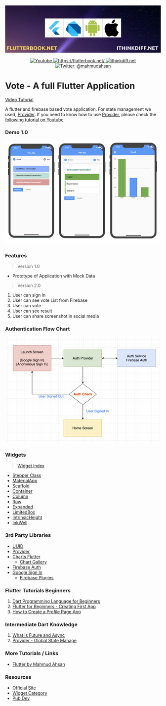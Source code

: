 <p align="center">
    <img src="cover.png" alt="Flutter" />
</p>
<p align="center">
    <a href="https://www.youtube.com/channel/UCtHlgyUw0wLE5Ous9swfFlg">
        <img src="https://img.shields.io/badge/my-youtube channel-red.svg" alt="Youtube" />
    </a>
    <a href="https://flutterbook.net/">
        <img src="https://img.shields.io/badge/tutorial-flutterbook.net-brightgreen.svg" alt="https://flutterbook.net/" />
    </a>
    <a href="https://ithinkdiff.net/">
        <img src="https://img.shields.io/badge/mobile-apps-yellow.svg" alt="ithinkdiff.net" />
    </a>
    <a href="https://twitter.com/mahmudahsan">
        <img src="https://img.shields.io/badge/contact%40-mahmudahsan-blue.svg" alt="Twitter: @mahmudahsan" />
    </a>
</p>


# Vote - A full Flutter Application
[Video Tutorial](https://www.youtube.com/watch?v=Iu9DpbzR83s)

A flutter and firebase based vote application. 
For state management we used, [Provider](https://pub.dev/packages/provider). 
If you need to know how to use [Provider](https://pub.dev/packages/provider), please
check the [following tutorial on Youtube](https://www.youtube.com/watch?v=fEIdWV8MAso)

### Demo 1.0

<p align="center">
    <img src="demo1.jpg" alt="Demo" />
</p>

### Features

> Version 1.0
- Prototype of Application with Mock Data

> Version 2.0
 1. User can sign in
 2. User can see vote List from Firebase
 3. User can vote
 4. User can see result
 5. User can share screenshot in social media
 
 ### Authentication Flow Chart
 <p align="center">
     <img src="authentication.png" alt="authentication" />
 </p>

### Widgets

>  [Widget Index](https://flutter.dev/docs/reference/widgets)

- [Stepper Class](https://api.flutter.dev/flutter/material/Stepper-class.html)
- [MaterialApp](https://api.flutter.dev/flutter/material/MaterialApp-class.html)
- [Scaffold](https://api.flutter.dev/flutter/material/Scaffold-class.html)
- [Container](https://api.flutter.dev/flutter/widgets/Container-class.html)
- [Column](https://api.flutter.dev/flutter/widgets/Column-class.html)
- [Row](https://api.flutter.dev/flutter/widgets/Row-class.html)
- [Expanded](https://api.flutter.dev/flutter/widgets/Expanded-class.html)
- [LimitedBox](https://api.flutter.dev/flutter/widgets/LimitedBox-class.html)
- [IntrinsicHeight](https://api.flutter.dev/flutter/widgets/IntrinsicHeight-class.html)
- [InkWell](https://api.flutter.dev/flutter/material/InkWell-class.html)


### 3rd Party Libraries

- [UUID](https://pub.dev/packages/uuid)
- [Provider](https://pub.dev/packages/provider)
- [Charts Flutter](https://pub.dev/packages/charts_flutter)
    - [Chart Gallery](https://google.github.io/charts/flutter/gallery.html)
- [Firebase Auth](https://pub.dev/packages/firebase_auth)
- [Google Sign In](https://pub.dev/packages/google_sign_in)
    - [Firebase Plugins](https://github.com/FirebaseExtended/flutterfire)



### Flutter Tutorials Beginners
1. [Dart Programming Language for Beginners](https://www.youtube.com/watch?v=Ej_Pcr4uC2Q&list=PLlMOodDAsO4xrTgVEkKXfVf7sSVEsmWKQ&index=2&t=10s)
2. [Flutter for Beginners - Creating First App](https://www.youtube.com/watch?v=HFl29MoZ6MA&list=PLlMOodDAsO4xrTgVEkKXfVf7sSVEsmWKQ&index=3&t=0s)
3. [How to Create a Profile Page App](https://www.youtube.com/watch?v=ULxYR66BRb4&list=PLlMOodDAsO4xrTgVEkKXfVf7sSVEsmWKQ&index=5&t=0s)

### Intermediate Dart Knowledge
1. [What is Future and Async](https://www.youtube.com/watch?v=8KOdOXRboh8&list=PLlMOodDAsO4xrTgVEkKXfVf7sSVEsmWKQ&index=12&t=0s)
2. [Provider - Global State Manage](https://www.youtube.com/watch?v=fEIdWV8MAso)

### More Tutorials / Links
- [Flutter by Mahmud Ahsan](https://github.com/mahmudahsan/flutter)


### Resources

- [Official Site](https://flutter.dev/)
- [Widget Category](https://flutter.dev/docs/reference/widgets)
- [Pub.Dev](https://pub.dev/)
